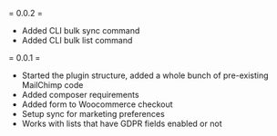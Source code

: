 = 0.0.2 =
* Added CLI bulk sync command
* Added CLI bulk list command


= 0.0.1 =
* Started the plugin structure, added a whole bunch of pre-existing MailChimp code
* Added composer requirements
* Added form to Woocommerce checkout
* Setup sync for marketing preferences
* Works with lists that have GDPR fields enabled or not
